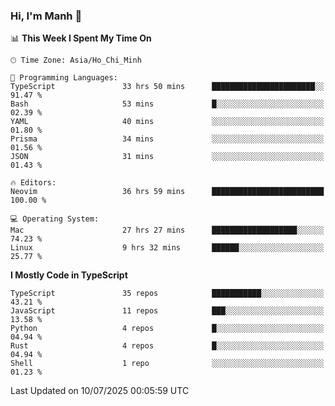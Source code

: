 ### Hi, I'm Manh 👋

<!--START_SECTION:waka-->
📊 **This Week I Spent My Time On** 

```text
🕑︎ Time Zone: Asia/Ho_Chi_Minh

💬 Programming Languages: 
TypeScript               33 hrs 50 mins      ███████████████████████░░   91.47 % 
Bash                     53 mins             █░░░░░░░░░░░░░░░░░░░░░░░░   02.39 % 
YAML                     40 mins             ░░░░░░░░░░░░░░░░░░░░░░░░░   01.80 % 
Prisma                   34 mins             ░░░░░░░░░░░░░░░░░░░░░░░░░   01.56 % 
JSON                     31 mins             ░░░░░░░░░░░░░░░░░░░░░░░░░   01.43 % 

🔥 Editors: 
Neovim                   36 hrs 59 mins      █████████████████████████   100.00 % 

💻 Operating System: 
Mac                      27 hrs 27 mins      ███████████████████░░░░░░   74.23 % 
Linux                    9 hrs 32 mins       ██████░░░░░░░░░░░░░░░░░░░   25.77 % 
```

**I Mostly Code in TypeScript** 

```text
TypeScript               35 repos            ███████████░░░░░░░░░░░░░░   43.21 % 
JavaScript               11 repos            ███░░░░░░░░░░░░░░░░░░░░░░   13.58 % 
Python                   4 repos             █░░░░░░░░░░░░░░░░░░░░░░░░   04.94 % 
Rust                     4 repos             █░░░░░░░░░░░░░░░░░░░░░░░░   04.94 % 
Shell                    1 repo              ░░░░░░░░░░░░░░░░░░░░░░░░░   01.23 % 
```




 Last Updated on 10/07/2025 00:05:59 UTC
<!--END_SECTION:waka-->
